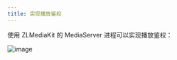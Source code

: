```yaml
---
title: 实现播放鉴权
---
```


使用 ZLMediaKit 的 MediaServer 进程可以实现播放鉴权：

![image](/images/playback_authentication_zh.png)
